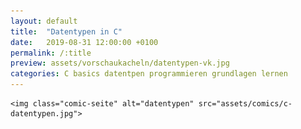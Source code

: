 ```yaml
---
layout: default
title:  "Datentypen in C"
date:   2019-08-31 12:00:00 +0100
permalink: /:title
preview: assets/vorschaukacheln/datentypen-vk.jpg
categories: C basics datentpen programmieren grundlagen lernen
---
```


<div class="post-site">

    <img class="comic-seite" alt="datentypen" src="assets/comics/c-datentypen.jpg">

</div>